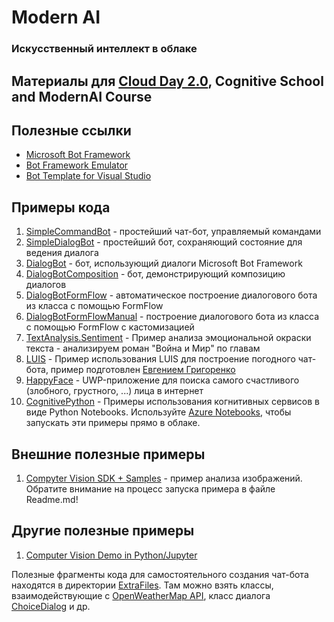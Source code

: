 ﻿# Modern AI
### Искусственный интеллект в облаке

## Материалы для [Cloud Day 2.0](https://github.com/evangelism/ModernAI/tree/v1.0.cloudday), Cognitive School and ModernAI Course

## Полезные ссылки
  * [Microsoft Bot Framework](http://botframework.com)
  * [Bot Framework Emulator](https://aka.ms/bf-bc-emulator)
  * [Bot Template for Visual Studio](http://aka.ms/bf-bc-vstemplate)

## Примеры кода

  1. [SimpleCommandBot](SimpleCommandBot) - простейший чат-бот, управляемый командами
  2. [SimpleDialogBot](SimpleDialogBot) - простейший бот, сохраняющий состояние для ведения диалога
  3. [DialogBot](DialogBot) - бот, использующий диалоги Microsoft Bot Framework 
  4. [DialogBotComposition](DialogBotComposition) - бот, демонстрирующий композицию диалогов
  5. [DialogBotFormFlow](DialogBotFormFlow) - автоматическое построение диалогового бота из класса с помощью FormFlow
  6. [DialogBotFormFlowManual](DialogBotFormFlowManual) - построение диалогового бота из класса с помощью FormFlow с кастомизацией
  7. [TextAnalysis.Sentiment](TextAnalysis.Sentiment) - Пример анализа эмоциональной окраски текста - анализируем роман "Война и Мир" по главам
  8. [LUIS](LUIS) - Пример использования LUIS для построение погодного чат-бота, пример подготовлен [Евгением Григоренко](http://github.com/evgri234)
  9. [HappyFace](HappyFace) - UWP-приложение для поиска самого счастливого (злобного, грустного, ...) лица в интернет
 10. [CognitivePython](CognitivePython) - Примеры использования когнитивных сервисов в виде Python Notebooks. Используйте [Azure Notebooks](http://notebooks.azure.com), чтобы запускать эти примеры прямо в облаке.

## Внешние полезные примеры

  1. [Compyter Vision SDK + Samples](https://github.com/microsoft/cognitive-vision-windows) - пример анализа изображений. Обратите внимание на процесс запуска примера в файле Readme.md!

## Другие полезные примеры

  1. [Computer Vision Demo in Python/Jupyter](https://github.com/Microsoft/Cognitive-Vision-Python)
  
 Полезные фрагменты кода для самостоятельного создания чат-бота находятся в директории [ExtraFiles](ExtraFiles). Там можно
 взять классы, взаимодействующие с [OpenWeatherMap API](http://openweathermap.org), класс диалога [ChoiceDialog](ExtraFiles/ChoiceDialog.cs) и др.
 